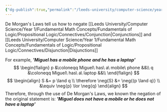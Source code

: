 ```yaml
---
{"dg-publish":true,"permalink":"/leeds-university/computer-science/year-1/fundamental-math-concepts/fundamentals-of-logic/propositional-logic/de-morgan-s-laws/"}
---
```


De Morgan's Laws tell us how to negate [[Leeds University/Computer Science/Year 1/Fundamental Math Concepts/Fundamentals of Logic/Propositional Logic/Connectives/Conjunction\|Conjunctions]] and [[Leeds University/Computer Science/Year 1/Fundamental Math Concepts/Fundamentals of Logic/Propositional Logic/Connectives/Disjunction\|Disjunctions]]

For example, ***'Miguel has a mobile phone and he has a laptop'***
$$
\begin{flalign}
p &\coloneqq Miguel\ has\ a\ mobile\ phone &&\\
q &\coloneqq Miguel\ has\ a\ laptop &&\\
\end{flalign}
$$$$
\begin{align}
S &= p \land q \\
\therefore \neg{S} &= \neg{(p \land q)} \\
&\equiv \neg{p} \lor \neg{q}
\end{align}
$$
Therefore, through the use of De Morgan's Laws, we known the negation of the original statement is:
***'Miguel does not have a mobile or he does not have a laptop'***
